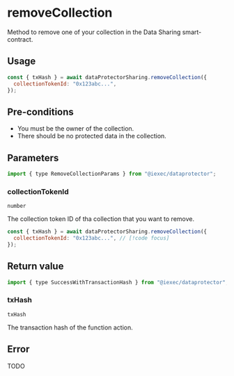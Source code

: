 # removeCollection

Method to remove one of your collection in the Data Sharing smart-contract.

## Usage

```js
const { txHash } = await dataProtectorSharing.removeCollection({
  collectionTokenId: "0x123abc...",
});
```

## Pre-conditions

- You must be the owner of the collection.
- There should be no protected data in the collection.

## Parameters

```js
import { type RemoveCollectionParams } from "@iexec/dataprotector";
```

### collectionTokenId

`number`

The collection token ID of tha collection that you want to remove.

```js
const { txHash } = await dataProtectorSharing.removeCollection({
  collectionTokenId: "0x123abc...", // [!code focus]
});
```

## Return value

```js
import { type SuccessWithTransactionHash } from "@iexec/dataprotector";
```

### txHash

`txHash`

The transaction hash of the function action.

## Error

TODO
